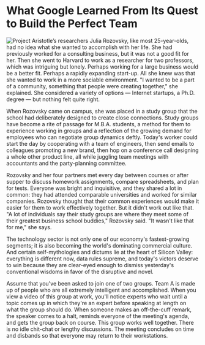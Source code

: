 # What Google Learned From Its Quest to Build the Perfect Team
![Project Aristotle’s researchers](https://static01.nyt.com/images/2016/02/28/magazine/28mag-teams2/28mag-teams2-superJumbo.jpg?quality=90&auto=webp)
Julia Rozovsky, like most 25-year-olds, had no idea what she wanted to accomplish with her life. She had previously worked for a consulting business, but it was not a good fit for her. Then she went to Harvard to work as a researcher for two professors, which was intriguing but lonely. Perhaps working for a large business would be a better fit. Perhaps a rapidly expanding start-up. All she knew was that she wanted to work in a more sociable environment. "I wanted to be a part of a community, something that people were creating together," she explained. She considered a variety of options — Internet startups, a Ph.D. degree — but nothing felt quite right.

When Rozovsky came on campus, she was placed in a study group that the school had deliberately designed to create close connections. Study groups have become a rite of passage for M.B.A. students, a method for them to experience working in groups and a reflection of the growing demand for employees who can negotiate group dynamics deftly. Today's worker could start the day by cooperating with a team of engineers, then send emails to colleagues promoting a new brand, then hop on a conference call designing a whole other product line, all while juggling team meetings with accountants and the party-planning committee.

Rozovsky and her four partners met every day between courses or after supper to discuss homework assignments, compare spreadsheets, and plan for tests. Everyone was bright and inquisitive, and they shared a lot in common: they had attended comparable universities and worked for similar companies. Rozovsky thought that their common experiences would make it easier for them to work effectively together. But it didn't work out like that. "A lot of individuals say their study groups are where they meet some of their greatest business school buddies," Rozovsky said. "It wasn't like that for me," she says.

The technology sector is not only one of our economy's fastest-growing segments; it is also becoming the world's dominating commercial culture. And certain self-mythologies and dictums lie at the heart of Silicon Valley: everything is different now, data rules supreme, and today's victors deserve to win because they are clear-eyed enough to dismiss yesterday's conventional wisdoms in favor of the disruptive and novel.

Assume that you've been asked to join one of two groups.
Team A is made up of people who are all extremely intelligent and accomplished. When you view a video of this group at work, you'll notice experts who wait until a topic comes up in which they're an expert before speaking at length on what the group should do. When someone makes an off-the-cuff remark, the speaker comes to a halt, reminds everyone of the meeting's agenda, and gets the group back on course. This group works well together. There is no idle chit-chat or lengthy discussions. The meeting concludes on time and disbands so that everyone may return to their workstations.